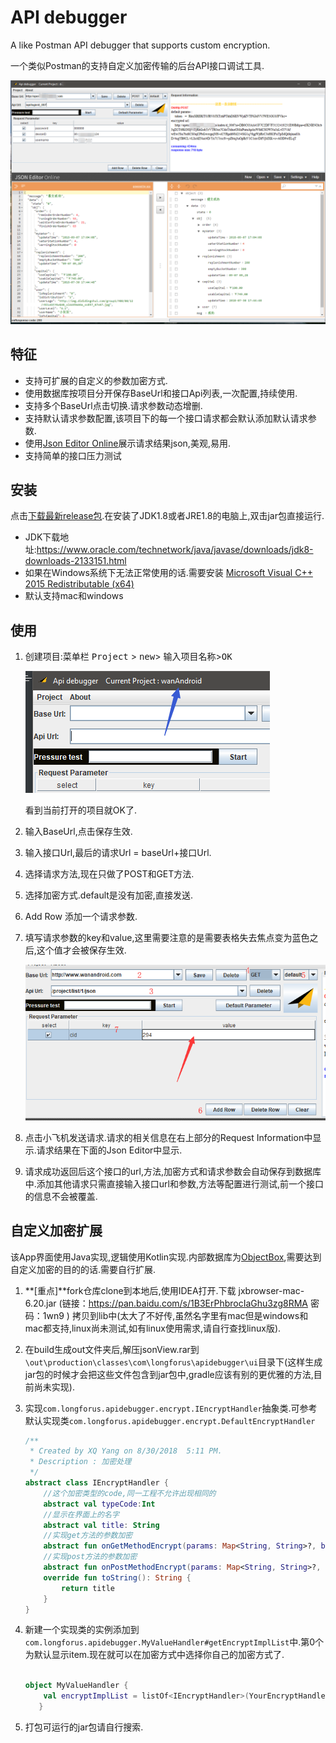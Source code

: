 # API debugger

A like Postman API debugger that supports custom encryption.

一个类似Postman的支持自定义加密传输的后台API接口调试工具.

![1](./img/1.png)

## 特征

-   支持可扩展的自定义的参数加密方式.
-   使用数据库按项目分开保存BaseUrl和接口Api列表,一次配置,持续使用.
-   支持多个BaseUrl点击切换.请求参数动态增删.
-   支持默认请求参数配置,该项目下的每一个接口请求都会默认添加默认请求参数.
-   使用[Json Editor Online](http://jsoneditoronline.org/)展示请求结果json,美观,易用.
-   支持简单的接口压力测试

## 安装

点击[下载最新release包](https://github.com/longforus/api-debugger/releases).在安装了JDK1.8或者JRE1.8的电脑上,双击jar包直接运行.

-   JDK下载地址:https://www.oracle.com/technetwork/java/javase/downloads/jdk8-downloads-2133151.html
-   如果在Windows系统下无法正常使用的话.需要安装 [Microsoft Visual C++ 2015 Redistributable (x64)](http://www.microsoft.com/en-us/download/details.aspx?id=53587)
-   默认支持mac和windows

## 使用

1.  创建项目:菜单栏 <kbd>Project</kbd> > <kbd>new</kbd>> <kbd>输入项目名称</kbd>><kbd>OK</kbd>

    ![2](/img/2.png)

     看到当前打开的项目就OK了.

2.  输入BaseUrl,点击保存生效.

3.  输入接口Url,最后的请求Url = baseUrl+接口Url.

4.  选择请求方法,现在只做了POST和GET方法.

5.  选择加密方式.default是没有加密,直接发送.

6.  Add Row 添加一个请求参数.

7.  填写请求参数的key和value,这里需要注意的是需要表格失去焦点变为蓝色之后,这个值才会被保存生效.

    ![3](/img/3.png)

8.  点击小飞机发送请求.请求的相关信息在右上部分的Request Information中显示.请求结果在下面的Json Editor中显示.

9.  请求成功返回后这个接口的url,方法,加密方式和请求参数会自动保存到数据库中.添加其他请求只需直接输入接口url和参数,方法等配置进行测试,前一个接口的信息不会被覆盖.

## 自定义加密扩展

该App界面使用Java实现,逻辑使用Kotlin实现.内部数据库为[ObjectBox](https://objectbox.io/),需要达到自定义加密的目的的话.需要自行扩展.

1.  **[重点]**fork仓库clone到本地后,使用IDEA打开.下载 jxbrowser-mac-6.20.jar (链接：https://pan.baidu.com/s/1B3ErPhbrocIaGhu3zg8RMA 密码：1wn9 )  拷贝到lib中(太大了不好传,虽然名字里有mac但是windows和mac都支持,linux尚未测试,如有linux使用需求,请自行查找linux版).

2.  在build生成out文件夹后,解压jsonView.rar到`\out\production\classes\com\longforus\apidebugger\ui`目录下(这样生成jar包的时候才会把这些文件包含到jar包中,gradle应该有别的更优雅的方法,目前尚未实现).

3.  实现`com.longforus.apidebugger.encrypt.IEncryptHandler`抽象类.可参考默认实现类`com.longforus.apidebugger.encrypt.DefaultEncryptHandler`

    ```kotlin
    /**
     * Created by XQ Yang on 8/30/2018  5:11 PM.
     * Description : 加密处理
     */
    abstract class IEncryptHandler {
        //这个加密类型的code,同一工程不允许出现相同的
        abstract val typeCode:Int
        //显示在界面上的名字
        abstract val title: String
        //实现get方法的参数加密
        abstract fun onGetMethodEncrypt(params: Map<String, String>?, builder: Request.Builder, url: String)
        //实现post方法的参数加密
        abstract fun onPostMethodEncrypt(params: Map<String, String>?, builder: Request.Builder, url: String): RequestBody
        override fun toString(): String {
            return title
        }
    }
    ```

4.  新建一个实现类的实例添加到`com.longforus.apidebugger.MyValueHandler#getEncryptImplList`中.第0个为默认显示item.现在就可以在加密方式中选择你自己的加密方式了.

    ```kotlin
    
    object MyValueHandler {
        val encryptImplList = listOf<IEncryptHandler>(YourEncryptHandler(), DefaultEncryptHandler())
       }
    ```

5.  打包可运行的jar包请自行搜索.


